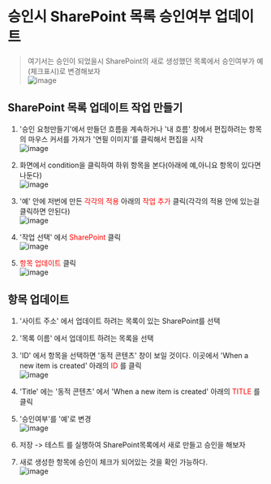 # 승인시 SharePoint 목록 승인여부 업데이트
> 여기서는 승인이 되었을시 SharePoint의 새로 생성했던 목록에서 승인여부가 예(체크표시)로 변경해보자<br>![image](https://user-images.githubusercontent.com/39551265/156521977-91dcbdfc-5159-4bf1-a4b6-6ab83be9f830.png)<br>

## SharePoint 목록 업데이트 작업 만들기
1. '승인 요청만들기'에서 만들던 흐름을 계속하거나 '내 흐름' 창에서 편집하려는 항목의 마우스 커서를 가져가 '연필 이미지'를 클릭해서 편집을 시작<br>![image](https://user-images.githubusercontent.com/39551265/155634975-02332e62-638f-4d0c-8c1e-bacc70538044.png)<br>

2. 화면에서 condition을 클릭하여 하위 항목을 본다(아래에 예,아니요 항목이 있다면 나둔다)<br>![image](https://user-images.githubusercontent.com/39551265/155635253-c39cfabc-071e-4b05-bd59-97883d7c90be.png)<br>

3. '예' 안에 저번에 만든 <span style="color:red">각각의 적용</span> 아래의 <span style="color:red">작업 추가</span> 클릭(각각의 적용 안에 있는걸 클릭하면 안된다)<br>![image](https://user-images.githubusercontent.com/39551265/156520755-58111395-d1ef-4848-ac41-12c710a0cfd4.png)<br>

4. '작업 선택' 에서 <span style="color:red">SharePoint</span> 클릭<br>![image](https://user-images.githubusercontent.com/39551265/156522967-717d48ea-14e7-44f9-8070-2d884151e9a1.png)<br>

5. <span style="color:red">항목 업데이트</span> 클릭<br>![image](https://user-images.githubusercontent.com/39551265/156525556-1d86a67b-6fee-41e1-b33e-b2dab530b59a.png)<br>

## 항목 업데이트

1. '사이트 주소' 에서 업데이트 하려는 목록이 있는 SharePoint를 선택

2. '목록 이름' 에서 업데이트 하려는 목록을 선택

3. 'ID' 에서 항목을 선택하면 '동적 콘텐츠' 창이 보일 것이다. 이곳에서 'When a new item is created' 아래의 <span style="color:red">ID</span> 를 클릭<br>![image](https://user-images.githubusercontent.com/39551265/156526594-e28b9bba-ea71-405e-abb7-99cd715763c1.png)<br>

4. 'Title' 에는 '동적 콘텐츠' 에서 'When a new item is created' 아래의 <span style="color:red">TITLE</span> 를 클릭
5. '승인여부'를 '예'로 변경<br>![image](https://user-images.githubusercontent.com/39551265/156533322-f83d6fcf-43b6-476c-8901-1b2354812f3d.png)<br>

6. 저장 -> 테스트 를 실행하여 SharePoint목록에서 새로 만들고 승인을 해보자

7. 새로 생성한 항목에 승인이 체크가 되어있는 것을 확인 가능하다.<br>![image](https://user-images.githubusercontent.com/39551265/156533883-967ef77c-5659-4fa9-93b0-fdb73de251a5.png)<br>